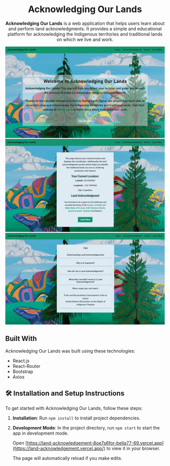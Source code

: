 <h1 align="center">Acknowledging Our Lands</h1>

<p align="center">
  <strong>Acknowledging Our Lands</strong> is a web application that helps users learn about and perform land acknowledgments. It provides a simple and educational platform for acknowledging the Indigenous territories and traditional lands on which we live and work.
</p>

<div align="center">
  <img src="./homePageDesktop.jpg" alt="Home Page Desktop View" />
</div>

<div align="center">
  <img src="./landAcknowledgement.jpg" alt="Land Acknowledgment Page" />
</div>

<div align="center">
  <img src="./learn.jpg" alt="Learn More Page" />
</div>

## Built With

Acknowledging Our Lands was built using these technologies:

- React.js
- React-Router
- Bootstrap
- Axios

## 🛠 Installation and Setup Instructions

To get started with Acknowledging Our Lands, follow these steps:

1. **Installation**: Run `npm install` to install project dependencies.

2. **Development Mode**: In the project directory, run `npm start` to start the app in development mode.

   Open [https://land-acknowledgement-8oe7s6for-bella77-69.vercel.app](https://land-acknowledgement.vercel.app/) to view it in your browser.

   The page will automatically reload if you make edits.
